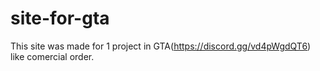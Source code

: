 # site-for-gta

This site was made for 1 project in GTA(https://discord.gg/vd4pWgdQT6) like comercial order.


